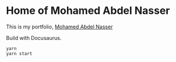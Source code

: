# Home of Mohamed Abdel Nasser
This is my portfolio, [Mohamed Abdel Nasser](mohdabdelnasser.live/)

Build with Docusaurus.

```
yarn
yarn start
```